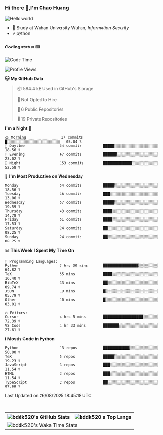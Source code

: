 ### Hi there 👋,I'm Chao Huang


<img src="https://raw.githubusercontent.com/sagar-viradiya/sagar-viradiya/master/resources/banner.png" alt="Hello world">


<br/>


- 🍻  Study at Wuhan University Wuhan, _Information Security_
- ⚡  python



#### Coding status  ⌨️

<!--START_SECTION:waka-->
![Code Time](http://img.shields.io/badge/Code%20Time-896%20hrs%2026%20mins-blue)

![Profile Views](http://img.shields.io/badge/Profile%20Views-0-blue)

**🐱 My GitHub Data** 

> 📦 584.4 kB Used in GitHub's Storage 
 > 
> 🚫 Not Opted to Hire
 > 
> 📜 6 Public Repositories 
 > 
> 🔑 19 Private Repositories 
 > 
**I'm a Night 🦉** 

```text
🌞 Morning                17 commits          █░░░░░░░░░░░░░░░░░░░░░░░░   05.84 % 
🌆 Daytime                54 commits          █████░░░░░░░░░░░░░░░░░░░░   18.56 % 
🌃 Evening                67 commits          ██████░░░░░░░░░░░░░░░░░░░   23.02 % 
🌙 Night                  153 commits         █████████████░░░░░░░░░░░░   52.58 % 
```
📅 **I'm Most Productive on Wednesday** 

```text
Monday                   54 commits          █████░░░░░░░░░░░░░░░░░░░░   18.56 % 
Tuesday                  38 commits          ███░░░░░░░░░░░░░░░░░░░░░░   13.06 % 
Wednesday                57 commits          █████░░░░░░░░░░░░░░░░░░░░   19.59 % 
Thursday                 43 commits          ████░░░░░░░░░░░░░░░░░░░░░   14.78 % 
Friday                   51 commits          ████░░░░░░░░░░░░░░░░░░░░░   17.53 % 
Saturday                 24 commits          ██░░░░░░░░░░░░░░░░░░░░░░░   08.25 % 
Sunday                   24 commits          ██░░░░░░░░░░░░░░░░░░░░░░░   08.25 % 
```


📊 **This Week I Spent My Time On** 

```text
💬 Programming Languages: 
Python                   3 hrs 39 mins       ████████████████░░░░░░░░░   64.82 % 
TeX                      55 mins             ████░░░░░░░░░░░░░░░░░░░░░   16.40 % 
BibTeX                   33 mins             ██░░░░░░░░░░░░░░░░░░░░░░░   09.74 % 
JSON                     19 mins             █░░░░░░░░░░░░░░░░░░░░░░░░   05.79 % 
Other                    10 mins             █░░░░░░░░░░░░░░░░░░░░░░░░   03.01 % 

🔥 Editors: 
Cursor                   4 hrs 5 mins        ██████████████████░░░░░░░   72.39 % 
VS Code                  1 hr 33 mins        ███████░░░░░░░░░░░░░░░░░░   27.61 % 
```

**I Mostly Code in Python** 

```text
Python                   13 repos            ████████████░░░░░░░░░░░░░   50.00 % 
TeX                      5 repos             █████░░░░░░░░░░░░░░░░░░░░   19.23 % 
JavaScript               3 repos             ███░░░░░░░░░░░░░░░░░░░░░░   11.54 % 
HTML                     3 repos             ███░░░░░░░░░░░░░░░░░░░░░░   11.54 % 
TypeScript               2 repos             ██░░░░░░░░░░░░░░░░░░░░░░░   07.69 % 
```




 Last Updated on 26/08/2025 18:45:18 UTC
<!--END_SECTION:waka-->

<br/>

<table>
  <tr>
    <th>
      <img alt="bddk520's GitHub Stats" src="https://github-readme-stats-git-masterrstaa-rickstaa.vercel.app/api?username=bddk520&show_icons=true&theme=transparent&hide_border=true" align="center" />
    </th>
    <th>
      <img alt="bddk520's Top Langs" src="https://github-readme-stats-git-masterrstaa-rickstaa.vercel.app/api/top-langs/?username=bddk520&layout=compact&theme=transparent&hide_border=true&langs_count=10&hide=CMake" align="center" /> 
    </th>
  </tr>
  <tr>
    <td colspan=2>
      <img alt="bddk520's Waka Time Stats" src="https://github-readme-stats.vercel.app/api/wakatime?username=bddk&hide_border=true&layout=compact&theme=transparent&custom_title=WorkTimeThisWeek&range=last_7_days" align="center"/>
    </td>
  </tr>
</table>
